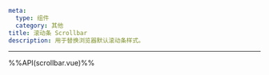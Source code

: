 ```yaml
meta:
  type: 组件
  category: 其他
title: 滚动条 Scrollbar
description: 用于替换浏览器默认滚动条样式。
```
---

<!--@include: ./__demo__/basic.md-->

<!--@include: ./__demo__/type.md-->

%%API(scrollbar.vue)%%

